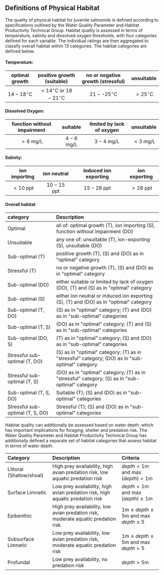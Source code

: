 ## Definitions of Physical Habitat

The quality of physical habitat for juvenile salmonids is defined according to
specifications outlined by the Water Quality Parameter and Habitat Productivity
Technical Group. Habitat quality is assessed in terms of temperature, salinity
and dissolved oxygen thresholds, with four categories defined for each variable.
The individual ratings are then aggregated to classify overall habitat within 
13 categories. The habitat categories are defined below.

#### Temperature:

| optimal growth        | positive growth (suitable)                    | no or negative growth (stressful) | unsuitable           |
|:---------------------:|:---------------------------------------------:|:---------------------------------:|:--------------------:|
| $14-18^\circ\text{C}$ | $< 14^\circ\text{C}$ or $18-21^\circ\text{C}$ | $21--25^\circ\text{C}$            | $> 25^\circ\text{C}$ |

#### Dissolved Oxygen:

| function without impairment | suitable           | limited by lack of oxygen | unsuitable         |
|:---------------------------:|:------------------:|:-------------------------:|:------------------:|
| $> 6 \text{ mg/L}$          | $4-6 \text{ mg/L}$ | $3-4 \text{ mg/L}$        | $< 3 \text{ mg/L}$ |

#### Salinity:

| ion importing      | ion neutral         | induced ion exporting | ion exporting      |
|:------------------:|:-------------------:|:---------------------:|:------------------:|
| $< 10 \text{ ppt}$ | $10-15 \text{ ppt}$ | $15-28 \text{ ppt}$   | $> 28 \text{ ppt}$ |

#### Overall habitat

| category                         | Description                                                                                     |
|:---------------------------------|:------------------------------------------------------------------------------------------------|
| Optimal                          | all of: optimal growth (T), ion importing (S), function without impairment (DO)                 |
| Unsuitable                       | any one of: unsuitable (T), ion-exporting (S), unsuitable (DO)                                  |
| Sub-optimal (T)                  | positive growth (T), (S) and (DO) as in "optimal" category                                      |
| Stressful (T)                    | no or negative growth (T), (S) and (DO) as in "optimal" category                                |
| Sub-optimal (DO)                 | either suitable or limited by lack of oxygen (DO), (T) and (S) as in "optimal" category         |
| Sub-optimal (S)                  | either ion neutral or induced ion exporting (S), (T) and (DO) as in "optimal" category          |
| Sub-optimal (T, DO)              | (S) as in "optimal" category; (T) and (DO) as in "sub-optimal" categories                       |
| Sub-optimal (T, S)               | (DO) as in "optimal" category; (T) and (S) as in "sub-optimal" categories                       |
| Sub-optimal (DO, S)              | (T) as in "optimal" category; (S) and (DO) as in "sub-optimal" categories                       |
| Stressful sub-optimal (T, DO)    | (S) as in "optimal" category; (T) as in "stressful" category; (DO) as in "sub-optimal" category |
| Stressful sub-optimal (T, S)     | (DO) as in "optimal" category; (T) as in "stressful" category; (S) as in "sub-optimal" category |
| Sub-optimal (T, S, DO)           | Suitable (T); (S) and (DO) as in "sub-optimal" categories                                       |
| Stressful sub-optimal (T, S, DO) | Stressful (T); (S) and (DO) as in "sub-optimal" categories                                      |

Habitat quality can additionally be assessed based on water depth, which has
important implications for foraging, shelter and predation risk. The Water 
Quality Parameter and Habitat Productivity Technical Group has additionally 
defined a separate set of habitat categories that assess habitat in terms of 
water depth.

| Category                  | Description                                                                       | Criteria                                                       |
|:--------------------------|:----------------------------------------------------------------------------------|:---------------------------------------------------------------|
| Littoral (Shallow/shoal)  | High prey availability, high avian predation risk, low aquatic predation risk     | $depth < 1\text{m}$ and $\max{(depth)} < 1\text{m}$            |
| Surface Limnetic          | Low prey availability, high avian predation risk, high aquatic predation risk     | $depth < 1\text{m}$ and $\max{(depth)} \geq 1\text{m}$         |
| Epibenthic                | High prey availability, low avian predation risk, moderate aquatic predation risk | $1\text{m} \leq depth \leq 5\text{m}$ and $\max{depth} \leq 5$ |
| Subsurface Limnetic       | Low prey availability, low avian predation risk, moderate aquatic predation risk  | $1\text{m} \leq depth \leq 5\text{m}$ and $\max{depth} > 5$    |
| Profundal                 | Low prey availability, no predation risk                                         | $depth > 5\text{m}$                                            |
